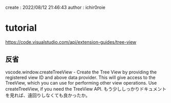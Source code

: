 create : 2022/08/12 21:46:43
author : ichir0roie

# tutorial


<https://code.visualstudio.com/api/extension-guides/tree-view>


## 反省

vscode.window.createTreeView - Create the Tree View by providing the registered view ID and above data provider. This will give access to the TreeView, which you can use for performing other view operations. Use createTreeView, if you need the TreeView API.
もう少ししっかりドキュメントを見れば、遠回りしなくても良かったか。














